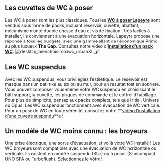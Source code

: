 ## Les cuvettes de WC à poser
Les WC à poser sont les plus classiques. Tous les **[WC à poser Lapeyre](/wc-poser-CCN0130)** sont vendus sous forme de packs, incluant réservoir, cuvette, abattant, mécanisme monté double chasse d’eau et vis de fixation.
Très faciles à installer, ils conviennent à une évacuation horizontale.
Lapeyre propose une réponse à tous les budgets, avec une gamme allant de l’économique Primo au plus luxueux **The Gap**.
Consultez notre vidéo d’**[installation d’un pack WC](/c/magazine/preparer-projet/installer-un-pack-wc)**.
![desktop_bienchoisirsonwc_urbanXL_p1](//statics.lapeyre.fr/img/contrib/2bdd4da300202562/desktop_bienchoisirsonwc_urbanXL_p1.jpg)
## Les WC suspendus
Avec les WC suspendus, vous privilégiez l’esthétique. Le réservoir est masqué dans un bâti fixé au sol ou au mur, pour un résultat tout en sobriété.
Vous pouvez composer vous-même votre WC suspendu en choisissant le bâti support, la cuvette, les plaques de commande et le coffret d’habillage. Pour plus de simplicité, pensez aux packs complets, tels que Initial, Univers ou Opus.
Les WC suspendus fonctionnent avec évacuation de WC verticale.
Pour un pose de WC en toute sérénité, consultez notre **[vidéo d’installation d’une cuvette suspendu](/c/magazine/preparer-projet/poser-vous-meme-une-cuvette-suspendue)**e !
## Un modèle de WC moins connu : les broyeurs
Une prise électrique, une sortie d’évacuation, et voilà votre WC installé !
Les WC broyeurs sont compatibles avec une évacuation de WC horizontale ou verticale. Ils existent en modèle suspendu (Star) ou à poser (Sanicompact UNO SFA ou Turboflush). Sélectionnez le vôtre !